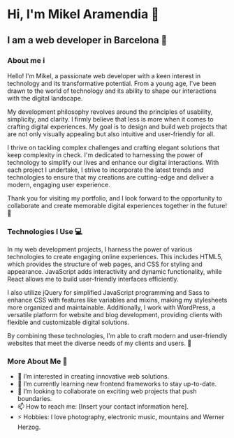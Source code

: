 # Hi, I'm Mikel Aramendia 👋
## I am a web developer in Barcelona 🌆

### About me ℹ️

Hello! I'm Mikel, a passionate web developer with a keen interest in technology and its transformative potential. From a young age, I've been drawn to the world of technology and its ability to shape our interactions with the digital landscape.

My development philosophy revolves around the principles of usability, simplicity, and clarity. I firmly believe that less is more when it comes to crafting digital experiences. My goal is to design and build web projects that are not only visually appealing but also intuitive and user-friendly for all.

I thrive on tackling complex challenges and crafting elegant solutions that keep complexity in check. I'm dedicated to harnessing the power of technology to simplify our lives and enhance our digital interactions. With each project I undertake, I strive to incorporate the latest trends and technologies to ensure that my creations are cutting-edge and deliver a modern, engaging user experience.

Thank you for visiting my portfolio, and I look forward to the opportunity to collaborate and create memorable digital experiences together in the future! 🚀

### Technologies I Use 💻

In my web development projects, I harness the power of various technologies to create engaging online experiences. This includes HTML5, which provides the structure of web pages, and CSS for styling and appearance. JavaScript adds interactivity and dynamic functionality, while React allows me to build user-friendly interfaces efficiently.

I also utilize jQuery for simplified JavaScript programming and Sass to enhance CSS with features like variables and mixins, making my stylesheets more organized and maintainable. Additionally, I work with WordPress, a versatile platform for website and blog development, providing clients with flexible and customizable digital solutions.

By combining these technologies, I'm able to craft modern and user-friendly websites that meet the diverse needs of my clients and users. 🎨

### More About Me 👀

- 👀 I’m interested in creating innovative web solutions.
- 🌱 I’m currently learning new frontend frameworks to stay up-to-date.
- 💞️ I’m looking to collaborate on exciting web projects that push boundaries.
- 📫 How to reach me: [Insert your contact information here].
- ⚡ Hobbies: I love photography, electronic music, mountains and Werner Herzog.
